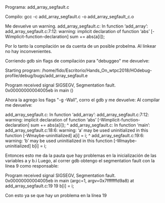 Programa: add_array_segfault.c 

Compilo:
gcc -c add_array_segfault.c -o add_array_segfault_c.o

Me devuelve un warning.
add_array_segfault.c: In function ‘add_array’:
add_array_segfault.c:7:12: warning: implicit declaration of function ‘abs’ [-Wimplicit-function-declaration]
     sum += abs(a[i]);

Por lo tanto la compilación se da cuenta de un posible probelma. Al linkear no hay inconvenientes.

Corriendo gdb sin flags de compilación para "debuggeo" me devuelve:

Starting program: /home/fido/Escritorio/Hands_On_wtpc2018/HOdebug-profile/debug/bugs/add_array_segfault.e 

Program received signal SIGSEGV, Segmentation fault.
0x00000000004005eb in main ()

Ahora la agrego los flags "-g -Wall", corro el gdb y me devuelve:
Al compilar me devuelve:

add_array_segfault.c: In function ‘add_array’:
add_array_segfault.c:7:12: warning: implicit declaration of function ‘abs’ [-Wimplicit-function-declaration]
     sum += abs(a[i]);
            ^
add_array_segfault.c: In function ‘main’:
add_array_segfault.c:18:6: warning: ‘a’ may be used uninitialized in this function [-Wmaybe-uninitialized]
     a[i] = i;
      ^
add_array_segfault.c:19:6: warning: ‘b’ may be used uninitialized in this function [-Wmaybe-uninitialized]
     b[i] = i;

Entonces esto me da la pauta que hay problemas en la inicialización de las variables a y b.i Luego,
al correr gdb obtengo el segmentation fault con la línea 9 como responsable:


Program received signal SIGSEGV, Segmentation fault.
0x00000000004005eb in main (argc=1, argv=0x7fffffffd9a8) at add_array_segfault.c:19
19	    b[i] = i;

Con esto ya se que hay un problema en la línea 19

